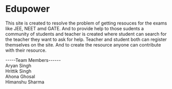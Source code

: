# Edupower
This site is created to resolve the problem of getting resouces for the exams like JEE, NEET amd GATE. And to provide help to those sudents a community of students and teacher is created where student can search for the teacher they want to ask for help. Teacher and student both can register themselves on the site. And to create the resource anyone can contribute with their resource.


-----Team Members------<br />
Aryan Singh <br />
Hrittik Singh<br />
Ahona Ghosal<br />
Himanshu Sharma<br />
